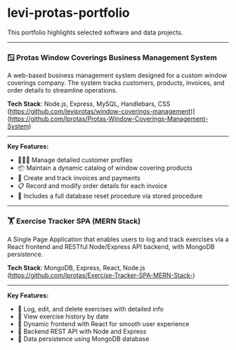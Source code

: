 # levi-protas-portfolio
This portfolio highlights selected software and data projects.

---

### 🪟 Protas Window Coverings Business Management System
A web-based business management system designed for a custom window coverings company. The system tracks customers, products, invoices, and order details to streamline operations.

**Tech Stack**: Node.js, Express, MySQL, Handlebars, CSS  
(https://github.com/leviprotas/window-coverings-management)](https://github.com/lprotas/Protas-Window-Coverings-Management-System)

---

**Key Features:**
- 🧑‍🤝‍🧑 Manage detailed customer profiles  
- 📦 Maintain a dynamic catalog of window covering products  
- 🧾 Create and track invoices and payments  
- 📋 Record and modify order details for each invoice  
- 🔄 Includes a full database reset procedure via stored procedure

---

### 🏋️ Exercise Tracker SPA (MERN Stack)
A Single Page Application that enables users to log and track exercises via a React frontend and RESTful Node/Express API backend, with MongoDB persistence.

**Tech Stack**: MongoDB, Express, React, Node.js  
(https://github.com/lprotas/Exercise-Tracker-SPA-MERN-Stack-)

---

**Key Features:**
- 🏃 Log, edit, and delete exercises with detailed info  
- 📅 View exercise history by date  
- 🔄 Dynamic frontend with React for smooth user experience  
- 📡 Backend REST API with Node and Express  
- 💾 Data persistence using MongoDB database
